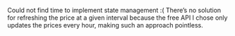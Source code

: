 Could not find time to implement state management :(
There’s no solution for refreshing the price at a given interval because the free API I chose only updates the prices every hour, making such an approach pointless.
